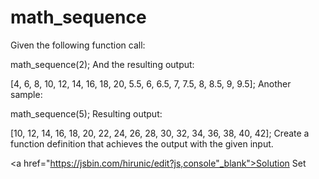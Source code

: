 # math_sequence

Given the following function call:

math_sequence(2);
And the resulting output:

[4, 6, 8, 10, 12, 14, 16, 18, 20, 5.5, 6, 6.5, 7, 7.5, 8, 8.5, 9, 9.5];
Another sample:

math_sequence(5);
Resulting output:

[10, 12, 14, 16, 18, 20, 22, 24, 26, 28, 30, 32, 34, 36, 38, 40, 42];
Create a function definition that achieves the output with the given input.

<a href="https://jsbin.com/hirunic/edit?js,console"_blank">Solution Set</a>


